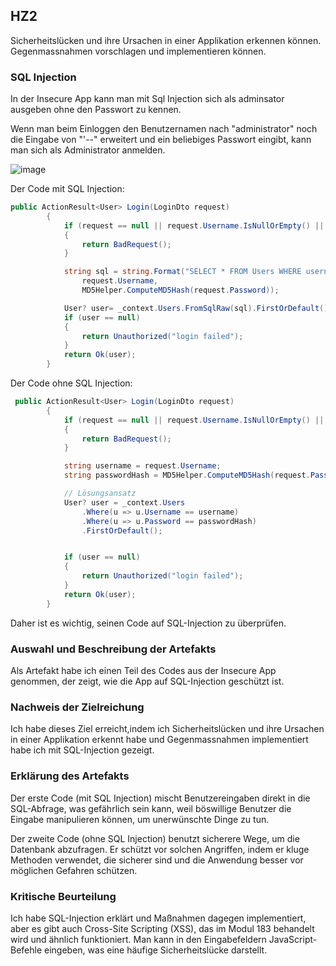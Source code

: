 ## HZ2
Sicherheitslücken und ihre Ursachen in einer Applikation erkennen können. Gegenmassnahmen vorschlagen und implementieren können.

### SQL Injection
 In der Insecure App kann man mit Sql Injection sich als adminsator ausgeben ohne den Passwort zu kennen.

Wenn man beim Einloggen den Benutzernamen nach "administrator" noch die Eingabe von "'--" erweitert und ein beliebiges Passwort eingibt, kann man sich als Administrator anmelden.

![image](https://github.com/FruitNinja69/VincentRobertThikalvannan_LB_183/assets/89131450/24290165-e643-49d2-8b5e-e1e9776850a2)



Der Code mit SQL Injection:

``` csharp 
public ActionResult<User> Login(LoginDto request)
        {
            if (request == null || request.Username.IsNullOrEmpty() || request.Password.IsNullOrEmpty())
            {
                return BadRequest();
            }

            string sql = string.Format("SELECT * FROM Users WHERE username = '{0}' AND password = '{1}'", 
                request.Username, 
                MD5Helper.ComputeMD5Hash(request.Password));

            User? user= _context.Users.FromSqlRaw(sql).FirstOrDefault();
            if (user == null)
            {
                return Unauthorized("login failed");
            }
            return Ok(user);
        }

```

Der Code ohne SQL Injection:

``` csharp
 public ActionResult<User> Login(LoginDto request)
        {
            if (request == null || request.Username.IsNullOrEmpty() || request.Password.IsNullOrEmpty())
            {
                return BadRequest();
            }

            string username = request.Username;
            string passwordHash = MD5Helper.ComputeMD5Hash(request.Password);

            // Lösungsansatz
            User? user = _context.Users
                .Where(u => u.Username == username)
                .Where(u => u.Password == passwordHash)
                .FirstOrDefault();


            if (user == null)
            {
                return Unauthorized("login failed");
            }
            return Ok(user);
        }

```


Daher ist es wichtig, seinen Code auf SQL-Injection zu überprüfen.

### Auswahl und Beschreibung der Artefakts
Als Artefakt habe ich einen Teil des Codes aus der Insecure App genommen, der zeigt, wie die App auf SQL-Injection geschützt ist.

### Nachweis der Zielreichung 
Ich habe dieses Ziel erreicht,indem ich Sicherheitslücken und ihre Ursachen in einer Applikation erkennt habe und  Gegenmassnahmen implementiert habe ich mit SQL-Injection gezeigt.

### Erklärung des Artefakts
Der erste Code (mit SQL Injection) mischt Benutzereingaben direkt in die SQL-Abfrage, was gefährlich sein kann, weil böswillige Benutzer die Eingabe manipulieren können, um unerwünschte Dinge zu tun.

Der zweite Code (ohne SQL Injection) benutzt sicherere Wege, um die Datenbank abzufragen. Er schützt vor solchen Angriffen, indem er kluge Methoden verwendet, die sicherer sind und die Anwendung besser vor möglichen Gefahren schützen.

### Kritische Beurteilung
Ich habe SQL-Injection erklärt und Maßnahmen dagegen implementiert, aber es gibt auch Cross-Site Scripting (XSS), das im Modul 183 behandelt wird und ähnlich funktioniert. Man kann in den Eingabefeldern JavaScript-Befehle eingeben, was eine häufige Sicherheitslücke darstellt.
